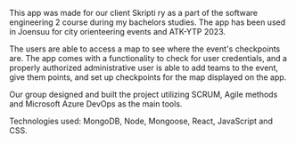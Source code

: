 This app was made for our client Skripti ry as a part of the software engineering 2 course during my bachelors studies. The app has been used in Joensuu for city orienteering events and ATK-YTP 2023.

The users are able to access a map to see where the event's checkpoints are. The app comes with a functionality to check for user credentials, and a properly authorized administrative user is able to add teams to the event, give them points, and set up checkpoints for the map displayed on the app.

Our group designed and built the project utilizing SCRUM, Agile methods and Microsoft Azure DevOps as the main tools.

Technologies used: MongoDB, Node, Mongoose, React, JavaScript and CSS.
